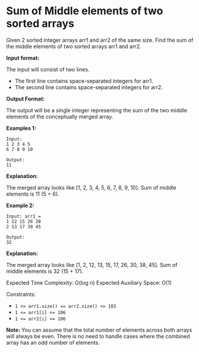 # **Sum of Middle elements of two sorted arrays**

Given 2 sorted integer arrays arr1 and arr2 of the same size. Find the sum of the middle elements of two sorted arrays arr1 and arr2.

**Input format:**

The input will consist of two lines.

- The first line contains space-separated integers for arr1.
- The second line contains space-separated integers for arr2.

**Output Format:**

The output will be a single integer representing the sum of the two middle elements of the conceptually merged array.

**Examples 1:**

```
Input:
1 2 3 4 5
6 7 8 9 10

Output:
11

```

**Explanation:**

The merged array looks like [1, 2, 3, 4, 5, 6, 7, 8, 9, 10]. Sum of middle elements is 11 (5 + 6).

**Example 2:**

```
Input: arr1 =
1 12 15 26 38
2 13 17 30 45

Output:
32

```

**Explanation:**

The merged array looks like [1, 2, 12, 13, 15, 17, 26, 30, 38, 45]. Sum of middle elements is 32 (15 + 17).

Expected Time Complexity: O(log n) Expected Auxiliary Space: O(1)

Constraints:

- `1 <= arr1.size() == arr2.size() <= 103`
- `1 <= arr1[i] <= 106`
- `1 <= arr2[i] <= 106`

**Note:** You can assume that the total number of elements across both arrays will always be even. There is no need to handle cases where the combined array has an odd number of elements.